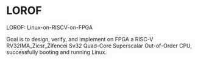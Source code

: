 # LOROF
LOROF: Linux-on-RISCV-on-FPGA

Goal is to design, verify, and implement on FPGA a RISC-V RV32IMA_Zicsr_Zifencei Sv32 Quad-Core Superscalar Out-of-Order CPU, successfully booting and running Linux. 
